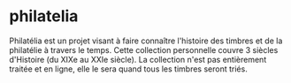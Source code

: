 # philatelia

Philatélia est un projet visant à faire connaître l'histoire des timbres et de la philatélie à travers le temps. Cette collection personnelle couvre 3 siècles d'Histoire (du XIXe au XXIe siècle). La collection n'est pas entièrement traitée et en ligne, elle le sera quand tous les timbres seront triés.
